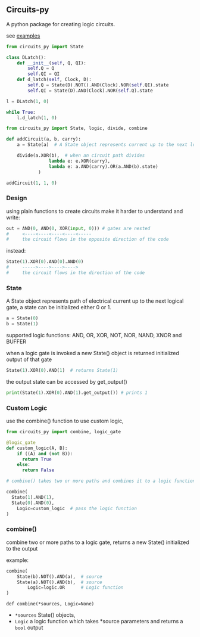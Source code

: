 ## Circuits-py

A python package for creating logic circuits.

see [examples](https://gist.github.com/Himaghna-Senarath/6a5fda03bc9bb73142d3ead2685f1e29)

```python
from circuits_py import State

class DLatch():
    def __init__(self, Q, QI):
        self.Q = Q
        self.QI = QI
    def d_latch(self, Clock, D):
        self.Q = State(D).NOT().AND(Clock).NOR(self.QI).state
        self.QI = State(D).AND(Clock).NOR(self.Q).state

l = DLatch(1, 0)

while True:
    l.d_latch(1, 0)
```




```python
from circuits_py import State, logic, divide, combine

def addCircuit(a, b, carry):
    a = State(a)  # A State object represents current up to the next logic gate.

    divide(a.XOR(b),  # when an circuit path divides
                lambda e: e.XOR(carry),
                lambda e: a.AND(carry).OR(a.AND(b).state)
            )

addCircuit(1, 1, 0)
```

### Design

using plain functions to create circuits make it harder to understand and write:
```python
out = AND(0, AND(0, XOR(input, 0))) # gates are nested
#     <----<----<----<----<-----
#     the circuit flows in the opposite direction of the code
```

instead:

```python
State(1).XOR(0).AND(0).AND(0)
#     ----->---->---->---->
#     the circuit flows in the direction of the code

```
### State

A State object represents path of electrical current up to the next logical gate, a state can be initialized either 0 or 1.

```python
a = State(0)
b = State(1)
```

supported logic functions: AND, OR, XOR, NOT, NOR, NAND, XNOR and BUFFER

when a logic gate is invoked a new State() object is returned initialized output of that gate

```python
State(1).XOR(0).AND(1)  # returns State(1)
```

the output state can be accessed by get_output()

```python
print(State(1).XOR(0).AND(1).get_output()) # prints 1
```

### Custom Logic

use the combine() function to use custom logic,
```python
from circuits_py import combine, logic_gate

@logic_gate
def custom_logic(A, B):
    if ((A) and (not B)):
      return True
    else:
      return False

# combine() takes two or more paths and combines it to a logic function

combine(      
  State(1).AND(1),
  State(0).AND(0),      
    Logic=custom_logic  # pass the logic function
)
```

### combine()

combine two or more paths to a logic gate, returns a new State() initialized to the output

example:
```python
combine(
    State(b).NOT().AND(a),  # source
    State(a).NOT().AND(b),  # source
        Logic=logic.OR      # Logic function
)
```

`def combine(*sources, Logic=None)`<br>

- `*sources` State() objects,
- `Logic` a logic function which takes *source parameters and returns a `bool` output
